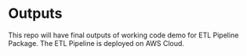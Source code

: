 # Outputs

This repo will have final outputs of working code demo for ETL Pipeline Package.
The ETL Pipeline is deployed on AWS Cloud.
